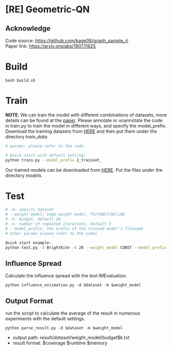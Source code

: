 # [RE] Geometric-QN
## Acknowledge
Code source: https://github.com/kage08/graph_sample_rl  
Paper link: https://arxiv.org/abs/1907.11625

# Build
```shell
bash build.sh
```

# Train
**NOTE**: We can train the model with different combinations of datasets, more details can be found at the [paper](https://arxiv.org/abs/1907.11625). Please annotate or unannotate the code in train.py to train the model in different ways, and specify the model_prefix.
Download the training datasets from [HERE](https://drive.google.com/drive/folders/1kiWdgw04neMHuxejZeN9ihsxNaxTdkKu?usp=drive_link) and then put them under the directory *train_data*. 

```sh
# params: please refer to the code.

# Quick start with default setting:
python train.py --model_prefix 2_trainset_
```

Our trained models can be downloaded from [HERE](https://drive.google.com/drive/folders/1JIgcb1vIz-vQg9ixilgUYpkUShect0qH?usp=drive_link). Put the files under the directory *models*.

# Test
```sh
# -d: specify dataset
# --weight_model: edge weight model, TV/CONST/WC/LND
# -k: budget, default 20
# -n: number of repeated iterations, default 3
# --model_prefix: the prefix of the trained model's filename
# other params please refer to the codes

Quick start example:
python test.py -d BrightKite -k 20 --weight_model CONST --model_prefix 1_trainset_
```

## Influence Spread
Calculate the influence spread with the tool IMEvaluation.
```shell
python influence_estimation.py -d $dataset -m $weight_model 
```

## Output Format
run the script to calculate the average of the result in numerous experiments with the default settings. 
```shell
python parse_result.py -d $dataset -m $weight_model
```
* output path: result/$dataset/$weight_model/budget$k.txt
* result format: $coverage $runtime $memory
